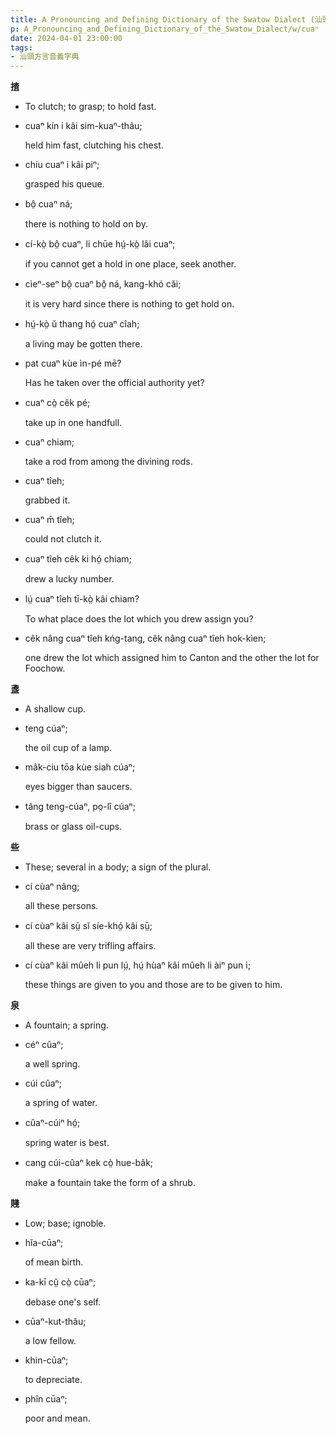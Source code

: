 ```yaml
---
title: A Pronouncing and Defining Dictionary of the Swatow Dialect (汕頭方言音義字典) / cuaⁿ
p: A_Pronouncing_and_Defining_Dictionary_of_the_Swatow_Dialect/w/cuaⁿ
date: 2024-04-01 23:00:00
tags: 
- 汕頭方言音義字典
---
```



**揸**
- To clutch; to grasp; to hold fast.

- cuaⁿ kín i kâi sim-kuaⁿ-thâu;

  held him fast, clutching his chest.

- chíu cuaⁿ i kâi piⁿ;

  grasped his queue.

- bô̤ cuaⁿ ná;

  there is nothing to hold on by.

- cí-kò̤ bô̤ cuaⁿ, li chūe hṳ́-kò̤ lâi cuaⁿ;

  if you cannot get a hold in one place, seek another.

- cìeⁿ-seⁿ bô̤ cuaⁿ bô̤ ná, kang-khó căi;

  it is very hard since there is nothing to get hold on.

- hṳ́-kò̤ ŭ thang hó̤ cuaⁿ cîah;

  a living may be gotten there.

- pat cuaⁿ kùe ìn-pé mē?

  Has he taken over the official authority yet?

- cuaⁿ cò̤ cêk pé;

  take up in one handfull.

- cuaⁿ chiam;

  take a rod from among the divining rods.

- cuaⁿ tîeh;

  grabbed it.

- cuaⁿ m̄ tîeh;

  could not clutch it.

- cuaⁿ tîeh cêk ki hó̤ chiam;

  drew a lucky number.

- lṳ́ cuaⁿ tîeh tī-kò̤ kâi chiam?

  To what place does the lot which you drew assign you?

- cêk nâng cuaⁿ tîeh kńg-tang, cêk nâng cuaⁿ tîeh hok-kìen;

  one drew the lot which assigned him to Canton and the other the lot for Foochow.

**盞**
- A shallow cup.

- teng cúaⁿ;

  the oil cup of a lamp.

- mâk-ciu tōa kùe siah cúaⁿ;

  eyes bigger than saucers.

- tâng teng-cúaⁿ, po̤-lî cúaⁿ;

  brass or glass oil-cups.

**些**
- These; several in a body; a sign of the plural.

- cí cùaⁿ nâng;

  all these persons.

- cí cùaⁿ kâi sṳ̄ sĭ síe-khó̤ kâi sṳ̄;

  all these are very trifling affairs.

- cí cùaⁿ kâi mûeh li pun lṳ́, hṳ́ hùaⁿ kâi mûeh li àiⁿ pun i;

  these things are given to you and those are to be given to him.

**泉**
- A fountain; a spring.

- céⁿ cûaⁿ;

  a well spring.

- cúi cûaⁿ;

  a spring of water.

- cûaⁿ-cúiⁿ hó̤;

  spring water is best.

- cang cúi-cûaⁿ kek cò̤ hue-bâk;

  make a fountain take the form of a shrub.

**賤**
- Low; base; ignoble.

- hĭa-cūaⁿ;

  of mean birth.

- ka-kī cṳ̆ cò̤ cūaⁿ;

  debase one's self.

- cūaⁿ-kut-thâu;

  a low fellow.

- khin-cūaⁿ;

  to depreciate.

- phîn cūaⁿ;

  poor and mean.